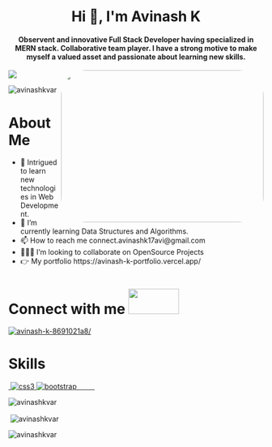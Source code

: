 <img src="https://raw.githubusercontent.com/PolarBearGG/PolarBearGG/master/web-developer.gif" alt="" />
<h1 align="center">Hi 👋, I'm Avinash K</h1>
<h4 align="center">Observent and innovative Full Stack Developer having specialized in MERN stack. Collaborative team player. I have a strong motive to make myself a valued asset and passionate about learning new skills.</h4>
<a align="center" href="https://github.com/shikha-max/readme-typing-svg"><img src="https://readme-typing-svg.herokuapp.com?lines=I'm+Aspiring+MERN+Stack+Developer;%20Enthusiastic%20and%20Motivated;I%20Always%20enjoy%20learning%20new%20things&center=true&width=800&height=60"></a>
<img src="https://cdn.dribbble.com/users/1162077/screenshots/3848914/programmer.gif" alt=""  align="right" width="400px" height="300px" style="border-radius:50px"/>
<p align="left"> <img src="https://komarev.com/ghpvc/?username=avinashkvar&label=Profile%20views&color=0e75b6&style=flat" alt="avinashkvar" /> </p>
<h1>About Me </h1>
 <ul>
  <li>🔭 Intrigued to learn new technologies in Web Development.</li>
  <li>🌱 I’m currently learning Data Structures and Algorithms.</li>
  <li>📫 How to reach me connect.avinashk17avi@gmail.com</li>
  <li>👨🏽‍💻 I’m looking to collaborate on OpenSource Projects</li>
  <li>👉 My portfolio https://avinash-k-portfolio.vercel.app/</li>
 </ul>


<h1 align="left">Connect with me <img src="https://thumbs.gfycat.com/HeftyGreenAidi-max-1mb.gif" alt="" width=100px height=50px/></h1>
<p align="left">
<a href="https://linkedin.com/in/avinash-k-8691021a8/" target="_blank"><img src="https://img.shields.io/badge/LinkedIn-0077B5?style=for-the-badge&logo=linkedin&logoColor=white" alt="avinash-k-8691021a8/" /></a>
</p>

<h1 align="left">Skills</h1>
<p align="left"><a href="https://www.w3schools.com/html/" target="_blank">
			<img
				src="https://img.shields.io/badge/HTML5-E34F26?style=for-the-badge&logo=html5&logoColor=white"
				alt=""
			/>
		</a>
		<a href="https://www.w3schools.com/css/" target="_blank" rel="noreferrer">
			<img
				src="https://img.shields.io/badge/CSS3-1572B6?style=for-the-badge&logo=css3&logoColor=white"
				alt="css3"
			/>
		</a>
		<a href="https://getbootstrap.com" target="_blank" rel="noreferrer">
			<img
				src="https://img.shields.io/badge/Bootstrap-563D7C?style=for-the-badge&logo=bootstrap&logoColor=white"
				alt="bootstrap"
			/>
		</a>
		<a href="" target="_blank">
			<img
				src="https://img.shields.io/badge/JavaScript-323330?style=for-the-badge&logo=javascript&logoColor=F7DF1E"
				alt=""
			/>
		</a>
		<a href="https://reactjs.org/" target="_blank">
			<img
				src="https://img.shields.io/badge/React-20232A?style=for-the-badge&logo=react&logoColor=61DAFB"
				alt=""
			/>
		</a>
		<a href="https://redux.js.org/" target="_blank">
			<img
				src="https://img.shields.io/badge/Redux-593D88?style=for-the-badge&logo=redux&logoColor=white"
				alt=""
			/>
		</a>
		<a href="https://nodejs.org/en/" target="_blank">
			<img
				src="https://img.shields.io/badge/Node.js-339933?style=for-the-badge&logo=nodedotjs&logoColor=white"
				alt=""
			/>
		</a>
		<a href="https://www.mongodb.com/" target="_blank">
			<img
				src="https://img.shields.io/badge/MongoDB-4EA94B?style=for-the-badge&logo=mongodb&logoColor=white"
				alt=""
			/>
		</a>
		<a href="https://www.postman.com/" target="_blank">
			<img
				src="https://img.shields.io/badge/Postman-FF6C37?style=for-the-badge&logo=Postman&logoColor=white"
				alt=""
			/>
		</a>
		<a href="https://expressjs.com/" target="_blank">
			<img
				src="https://img.shields.io/badge/Express.js-000000?style=for-the-badge&logo=express&logoColor=white"
				alt=""
			/>
		</a>
		<a href="https://chakra-ui.com/" target="_blank">
			<img
				src="https://img.shields.io/badge/Chakra--UI-319795?style=for-the-badge&logo=chakra-ui&logoColor=white"
				alt=""
			/>
		</a>
		<a href="https://mui.com/" target="_blank">
			<img
				src="https://img.shields.io/badge/Material%20UI-007FFF?style=for-the-badge&logo=mui&logoColor=white"
				alt=""
			/>
		</a> </p>

<p><img align="middle" src="https://github-readme-stats.vercel.app/api/top-langs?username=avinashkvar&show_icons=true&locale=en&layout=compact" alt="avinashkvar" "/></p>

<p>&nbsp;<img align="center" src="https://github-readme-stats.vercel.app/api?username=avinashkvar&show_icons=true&locale=en" alt="avinashkvar" /></p>

<p><img align="center" src="https://github-readme-streak-stats.herokuapp.com/?user=avinashkvar&" alt="avinashkvar" /></p>

